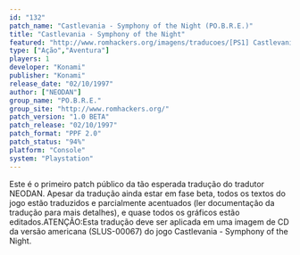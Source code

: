 ```yaml
---
id: "132"
patch_name: "Castlevania - Symphony of the Night (PO.B.R.E.)"
title: "Castlevania - Symphony of the Night"
featured: "http://www.romhackers.org/imagens/traducoes/[PS1] Castlevania - Symphony of the Night - POBRE - 1.jpg"
type: ["Ação","Aventura"]
players: 1
developer: "Konami"
publisher: "Konami"
release_date: "02/10/1997"
author: ["NEODAN"]
group_name: "PO.B.R.E."
group_site: "http://www.romhackers.org/"
patch_version: "1.0 BETA"
patch_release: "02/10/1997"
patch_format: "PPF 2.0"
patch_status: "94%"
platform: "Console"
system: "Playstation"
---
```


Este é o primeiro patch público da tão esperada tradução do tradutor NEODAN. Apesar da tradução ainda estar em fase beta, todos os textos do jogo estão traduzidos e parcialmente acentuados (ler documentação da tradução para mais detalhes), e quase todos os gráficos estão editados.ATENÇÃO:Esta tradução deve ser aplicada em uma imagem de CD da versão americana (SLUS-00067) do jogo Castlevania - Symphony of the Night.